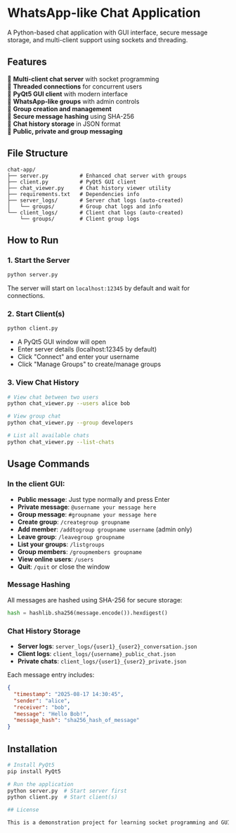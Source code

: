# WhatsApp-like Chat Application

A Python-based chat application with GUI interface, secure message storage, and multi-client support using sockets and threading.

## Features

🔹 **Multi-client chat server** with socket programming  
🔹 **Threaded connections** for concurrent users  
🔹 **PyQt5 GUI client** with modern interface  
🔹 **WhatsApp-like groups** with admin controls  
🔹 **Group creation and management**  
🔹 **Secure message hashing** using SHA-256  
🔹 **Chat history storage** in JSON format  
🔹 **Public, private and group messaging**  

## File Structure

```
chat-app/
├── server.py          # Enhanced chat server with groups
├── client.py          # PyQt5 GUI client
├── chat_viewer.py     # Chat history viewer utility
├── requirements.txt   # Dependencies info
├── server_logs/       # Server chat logs (auto-created)
│   └── groups/        # Group chat logs and info
└── client_logs/       # Client chat logs (auto-created)
    └── groups/        # Client group logs
```

## How to Run

### 1. Start the Server
```bash
python server.py
```
The server will start on `localhost:12345` by default and wait for connections.

### 2. Start Client(s)
```bash
python client.py
```
- A PyQt5 GUI window will open
- Enter server details (localhost:12345 by default)
- Click "Connect" and enter your username
- Click "Manage Groups" to create/manage groups

### 3. View Chat History
```bash
# View chat between two users
python chat_viewer.py --users alice bob

# View group chat
python chat_viewer.py --group developers

# List all available chats
python chat_viewer.py --list-chats

```

## Usage Commands

### In the client GUI:
- **Public message**: Just type normally and press Enter
- **Private message**: `@username your message here`
- **Group message**: `#groupname your message here`
- **Create group**: `/creategroup groupname`
- **Add member**: `/addtogroup groupname username` (admin only)
- **Leave group**: `/leavegroup groupname`
- **List your groups**: `/listgroups`
- **Group members**: `/groupmembers groupname`
- **View online users**: `/users`
- **Quit**: `/quit` or close the window

### Message Hashing
All messages are hashed using SHA-256 for secure storage:
```python
hash = hashlib.sha256(message.encode()).hexdigest()
```

### Chat History Storage
- **Server logs**: `server_logs/{user1}_{user2}_conversation.json`
- **Client logs**: `client_logs/{username}_public_chat.json`
- **Private chats**: `client_logs/{user1}_{user2}_private.json`

Each message entry includes:
```json
{
  "timestamp": "2025-08-17 14:30:45",
  "sender": "alice",
  "receiver": "bob",
  "message": "Hello Bob!",
  "message_hash": "sha256_hash_of_message"
}
```
## Installation

```bash
# Install PyQt5
pip install PyQt5

# Run the application
python server.py  # Start server first
python client.py  # Start client(s)

## License

This is a demonstration project for learning socket programming and GUI development in Python.
